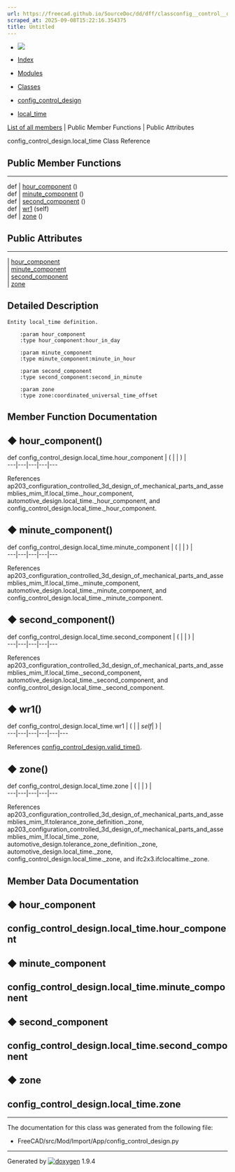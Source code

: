 ```yaml
---
url: https://freecad.github.io/SourceDoc/dd/dff/classconfig__control__design_1_1local__time.html
scraped_at: 2025-09-08T15:22:16.354375
title: Untitled
---
```


  * [ ![](https://www.freecad.org/svg/logo-freecad.svg) ](https://freecadweb.org "FreeCAD")
  * [Index](../../index.html "Index")
  * [Modules](../../modules.html "Modules list")
  * [Classes](../../annotated.html "Annotated list")

  * [config_control_design](../../d4/d07/namespaceconfig__control__design.html)
  * [local_time](../../dd/dff/classconfig__control__design_1_1local__time.html)

[List of all members](../../d0/dcc/classconfig__control__design_1_1local__time-members.html) | Public Member Functions | Public Attributes

config_control_design.local_time Class Reference

##  Public Member Functions  
  
---  
def | [hour_component](../../dd/dff/classconfig__control__design_1_1local__time.html#a9d330e80c7b5371754881db9f1c1f109) ()  
def | [minute_component](../../dd/dff/classconfig__control__design_1_1local__time.html#a4c96eeadf04d8a11bd6a7af15d689180) ()  
def | [second_component](../../dd/dff/classconfig__control__design_1_1local__time.html#a330a0d3bd59bda7f7ebea0d197dc7525) ()  
def | [wr1](../../dd/dff/classconfig__control__design_1_1local__time.html#ad56ccd82f12be81241b2b9ec4f638a98) (self)  
def | [zone](../../dd/dff/classconfig__control__design_1_1local__time.html#aa4ced2f1d4b68fddc771654d72991e34) ()  
  
##  Public Attributes  
  
---  
|
[hour_component](../../dd/dff/classconfig__control__design_1_1local__time.html#a5fe38f752d8bf29128d956335fd1d2cb)  
|
[minute_component](../../dd/dff/classconfig__control__design_1_1local__time.html#a6f899d0e699f0bc6c64839abebb35847)  
|
[second_component](../../dd/dff/classconfig__control__design_1_1local__time.html#ac3beb1a424c78a6850c002cb6c724f61)  
|
[zone](../../dd/dff/classconfig__control__design_1_1local__time.html#a22d69fd25e0fc4968dbf1d43074c6eae)  
  
## Detailed Description

    
    
    Entity local_time definition.
    
        :param hour_component
        :type hour_component:hour_in_day
    
        :param minute_component
        :type minute_component:minute_in_hour
    
        :param second_component
        :type second_component:second_in_minute
    
        :param zone
        :type zone:coordinated_universal_time_offset

## Member Function Documentation

## ◆ hour_component()

def config_control_design.local_time.hour_component  | ( | | ) |   
---|---|---|---|---  
  
References
ap203_configuration_controlled_3d_design_of_mechanical_parts_and_assemblies_mim_lf.local_time._hour_component,
automotive_design.local_time._hour_component, and
config_control_design.local_time._hour_component.

## ◆ minute_component()

def config_control_design.local_time.minute_component  | ( | | ) |   
---|---|---|---|---  
  
References
ap203_configuration_controlled_3d_design_of_mechanical_parts_and_assemblies_mim_lf.local_time._minute_component,
automotive_design.local_time._minute_component, and
config_control_design.local_time._minute_component.

## ◆ second_component()

def config_control_design.local_time.second_component  | ( | | ) |   
---|---|---|---|---  
  
References
ap203_configuration_controlled_3d_design_of_mechanical_parts_and_assemblies_mim_lf.local_time._second_component,
automotive_design.local_time._second_component, and
config_control_design.local_time._second_component.

## ◆ wr1()

def config_control_design.local_time.wr1  | ( |  | _self_| ) |   
---|---|---|---|---|---  
  
References
[config_control_design.valid_time()](../../d4/d07/namespaceconfig__control__design.html#a41a6bf1bd0ad1c9f6fcd7281faa20fcb).

## ◆ zone()

def config_control_design.local_time.zone  | ( | | ) |   
---|---|---|---|---  
  
References
ap203_configuration_controlled_3d_design_of_mechanical_parts_and_assemblies_mim_lf.tolerance_zone_definition._zone,
ap203_configuration_controlled_3d_design_of_mechanical_parts_and_assemblies_mim_lf.local_time._zone,
automotive_design.tolerance_zone_definition._zone,
automotive_design.local_time._zone, config_control_design.local_time._zone,
and ifc2x3.ifclocaltime._zone.

## Member Data Documentation

## ◆ hour_component

config_control_design.local_time.hour_component  
---  
  
## ◆ minute_component

config_control_design.local_time.minute_component  
---  
  
## ◆ second_component

config_control_design.local_time.second_component  
---  
  
## ◆ zone

config_control_design.local_time.zone  
---  
  
* * *

The documentation for this class was generated from the following file:

  * FreeCAD/src/Mod/Import/App/config_control_design.py

* * *

Generated by
[![doxygen](../../doxygen.svg)](https://www.doxygen.org/index.html) 1.9.4

